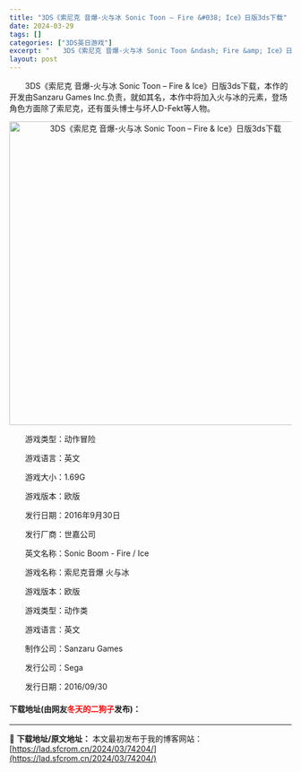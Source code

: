 ```yaml
---
title: "3DS《索尼克 音爆-火与冰 Sonic Toon – Fire &#038; Ice》日版3ds下载"
date: 2024-03-29
tags: []
categories: ["3DS英日游戏"]
excerpt: "　　3DS《索尼克 音爆-火与冰 Sonic Toon &ndash; Fire &amp; Ice》日版3ds下载，本作的开发由Sanzaru Games Inc.负责，就如其名，本作中将加入火与冰的元素，登场角色方面除了索尼克，还有蛋头博士与坏人D-Fekt等人物。 　　游戏类型：动作冒险 　　&hellip;"
layout: post
---
```


 <p>　　3DS《索尼克 音爆-火与冰 Sonic Toon &ndash; Fire &amp; Ice》日版3ds下载，本作的开发由Sanzaru Games Inc.负责，就如其名，本作中将加入火与冰的元素，登场角色方面除了索尼克，还有蛋头博士与坏人D-Fekt等人物。</p> <p align="center"><img align="" border="0" src="https://lad.sfcrom.cn/wp-content/uploads/2024/03/20240329_660631035c884.jpg" width="542" alt="3DS《索尼克 音爆-火与冰 Sonic Toon – Fire &amp; Ice》日版3ds下载" /></p> <p>　　游戏类型：动作冒险</p> <p>　　游戏语言：英文</p> <p>　　游戏大小：1.69G</p> <p>　　游戏版本：欧版</p> <p>　　发行日期：2016年9月30日</p> <p>　　发行厂商：世嘉公司</p> <p>　　英文名称：Sonic Boom - Fire / Ice</p> <p>　　游戏名称：索尼克音爆 火与冰</p> <p>　　游戏版本：欧版</p> <p>　　游戏类型：动作类</p> <p>　　游戏语言：英文</p> <p>　　制作公司：Sanzaru Games</p> <p>　　发行公司：Sega</p> <p>　　发行日期：2016/09/30</p> <p><h4>下载地址(由网友<font color="red">冬天的二狗子</font>发布)：</h4></p> 

---
📖 **下载地址/原文地址：** 本文最初发布于我的博客网站：[https://lad.sfcrom.cn/2024/03/74204/](https://lad.sfcrom.cn/2024/03/74204/)
